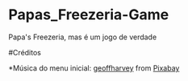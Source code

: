 # Papas_Freezeria-Game
Papa's Freezeria, mas é um jogo de verdade




#Créditos

*Música do menu inicial:
<a href="https://pixabay.com/users/geoffharvey-9096471/?utm_source=link-attribution&amp;utm_medium=referral&amp;utm_campaign=music&amp;utm_content=122118">geoffharvey</a> from <a href="https://pixabay.com//?utm_source=link-attribution&amp;utm_medium=referral&amp;utm_campaign=music&amp;utm_content=122118">Pixabay</a>

